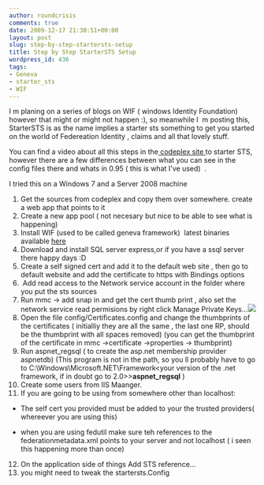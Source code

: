 ```yaml
---
author: roundcrisis
comments: true
date: 2009-12-17 21:30:51+00:00
layout: post
slug: step-by-step-startersts-setup
title: Step by Step StarterSTS Setup
wordpress_id: 436
tags:
- Geneva
- starter_sts
- WIF
---
```


I m planing on a series of blogs on WIF ( windows Identity Foundation) however that might or might not happen :), so meanwhile I  m posting this, StarterSTS is as the name implies a starter sts something to get you started on the world of Federeation Identity , claims and all that lovely stuff.

You can find a video about all this steps in the[ codeplex site ](http://startersts.codeplex.com/)to starter STS, however there are a few differences between what you can see in the config files there and whats in 0.95 ( this is what I've used)  .

I tried this on a Windows 7 and a Server 2008 machine

1) Get the sources from codeplex and copy them over somewhere. create a web app that points to it
2) Create a new app pool ( not necesary but nice to be able to see what is happening)
3) Install WIF (used to be called geneva framework)  latest binaries available [here ](http://www.microsoft.com/downloads/details.aspx?FamilyID=eb9c345f-e830-40b8-a5fe-ae7a864c4d76&displaylang=en#filelist)
4) Download and install SQL server express,or if you have a ssql server there happy days :D
5) Create a self signed cert and add it to the default web site , then go to default website and add the certificate to https with Bindings options
6)  Add read access to the Network service account in the folder where you put the sts sources
7) Run mmc -> add snap in and get the cert thumb print , also set the network service read permisions by right click Manage Private Keys...[![](http://roundcrisis.files.wordpress.com/2009/12/snapin.png?w=237)](http://roundcrisis.files.wordpress.com/2009/12/snapin.png)
8) Open the file config/Certificates.config and change the thumbprints of the certificates ( initialliy they are all the same , the last one RP, should be the thumbprint with all spaces removed) (you can get the thumbprint of the certificate in mmc ->certificate ->properties -> thumbprint)
9) Run aspnet_regsql ( to create the asp.net membership provider aspnetdb) (This program is not in the path, so you ll probably have to go to C:\Windows\Microsoft.NET\Framework\<your version of the .net framework, if in doubt go to 2.0>>**aspnet_regsql** )
10) Create some users from IIS Maanger.
11) If you are going to be using from somewhere other than localhost:



	
  * The self cert you provided must be added to your the trusted providers( whereever you are using this)


	
  * when you are using fedutil make sure teh references to the federationmetadata.xml points to your server and not localhost ( i seen this happening more than once)



12) On the application side of things Add STS reference...
13) you might need to tweak the startersts.Config
